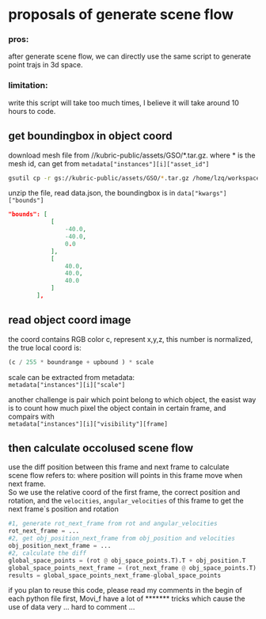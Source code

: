 # proposals of generate scene flow



### pros:

after generate scene flow, we can directly use the same script to generate point trajs in 3d space.

### limitation:

write this script will take too much times, I believe it will take around 10 hours to code.

## get boundingbox in object coord 

download mesh file from //kubric-public/assets/GSO/*.tar.gz. where * is the mesh id, can get from `metadata["instances"][i]["asset_id"]`

```bash
gsutil cp -r gs://kubric-public/assets/GSO/*.tar.gz /home/lzq/workspace/movi_pc/assets

```
unzip the file, read data.json, the boundingbox is in `data["kwargs"]["bounds"]`
```json
"bounds": [
            [
                -40.0,
                -40.0,
                0.0
            ],
            [
                40.0,
                40.0,
                40.0
            ]
        ],

```

## read object coord image
the coord contains RGB color c, represent x,y,z, this number is normalized, the true local coord is:  
 ```python
 (c / 255 * boundrange + upbound ) * scale 
```
scale can be extracted from metadata:  
`metadata["instances"][i]["scale"]`

another challenge is pair which point belong to which object, the easist way is to count how much pixel the object contain in certain frame, and compairs with  
`metadata["instances"][i]["visibility"][frame]`

## then calculate occolused scene flow 
use the diff position between this frame and next frame to calculate  
scene flow refers to: where position will points in this frame move when next frame.  
So we use the relative coord of the first frame, the correct position and rotation, and the `velocities`, `angular_velocities` of this frame to get the next frame`s position and rotation  
```python
#1, generate rot_next_frame from rot and angular_velocities
rot_next_frame = ...
#2, get obj_position_next_frame from obj_position and velocities
obj_position_next_frame = ...
#2, calculate the diff
global_space_points = (rot @ obj_space_points.T).T + obj_position.T
global_space_points_next_frame = (rot_next_frame @ obj_space_points.T).T + obj_position_next_frame.T
results = global_space_points_next_frame-global_space_points
```

 if you plan to reuse this code, please read my comments in the begin of each python file first, Movi_f have a lot of ******* tricks which cause the use of data very ... hard to comment ... 
